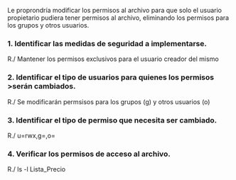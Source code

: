 Le proprondría modificar los permisos al archivo para que solo el usuario propietario pudiera tener permisos al archivo, eliminando los permisos para los grupos y otros usuarios.

### 1. Identificar las medidas de seguridad a implementarse. 
R./ Mantener los permisos exclusivos para el usuario creador del mismo

### 2. Identificar el tipo de usuarios para quienes los permisos >serán cambiados. 
R./ Se modificarán permsisos para los grupos (g) y otros usuarios (o)

### 3. Identificar el tipo de permiso que necesita ser cambiado.
R./ u=rwx,g=,o=

### 4. Verificar los permisos de acceso al archivo.
R./ ls -l Lista_Precio
